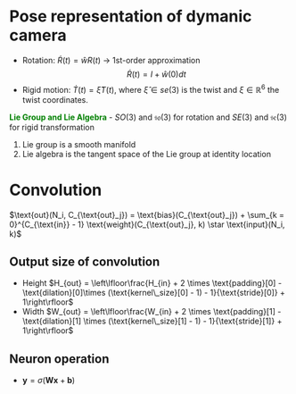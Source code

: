 # Pose representation of dymanic camera

- Rotation: $\dot{R}(t) = \hat{w}R(t)$ -> 1st-order approximation $$\dot{R}(t) = I + \hat{w}(0)dt$$
- Rigid motion: $\dot{T}(t) = \hat{\xi}T(t)$, where $\hat{\xi} \in se(3)$ is the twist and $\xi\in\mathbb{R}^6$ the twist coordinates.

<span style="color:green">**Lie Group and Lie Algebra**</span> - $SO(3)$ and $\mathfrak{so}(3)$ for rotation and $SE(3)$ and $\mathfrak{se}(3)$ for rigid transformation

1. Lie group is a smooth manifold
2. Lie algebra is the tangent space of the Lie group at identity location

# Convolution

$\text{out}(N_i, C_{\text{out}_j}) = \text{bias}(C_{\text{out}_j}) + \sum_{k = 0}^{C_{\text{in}} - 1} \text{weight}(C_{\text{out}_j}, k) \star \text{input}(N_i, k)$

## Output size of convolution

- Height $H_{out} = \left\lfloor\frac{H_{in}  + 2 \times \text{padding}[0] - \text{dilation}[0]\times (\text{kernel\_size}[0] - 1) - 1}{\text{stride}[0]} + 1\right\rfloor$
- Width $W_{out} = \left\lfloor\frac{W_{in}  + 2 \times \text{padding}[1] - \text{dilation}[1] \times (\text{kernel\_size}[1] - 1) - 1}{\text{stride}[1]} + 1\right\rfloor$

## Neuron operation

- $\mathbf{y} = \sigma(\mathbf{W}\mathbf{x} + \mathbf{b})$
